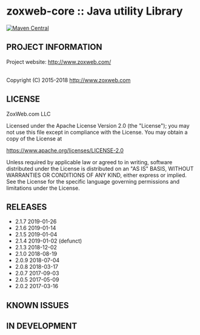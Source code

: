 
 zoxweb-core :: Java utility Library
==========================================================================
[![Maven Central](https://maven-badges.herokuapp.com/maven-central/org.zoxweb/zoxweb-core/badge.svg)](http://mvnrepository.com/artifact/org.zoxweb/zoxweb-core)


## PROJECT INFORMATION

Project website: http://www.zoxweb.com/ <br />
<br />
 
Copyright (C) 2015-2018 http://www.zoxweb.com

## LICENSE
 ZoxWeb.com LLC
 
 Licensed under the Apache License Version 2.0 (the "License");
 you may not use this file except in compliance with the License.
 You may obtain a copy of the License at

 https://www.apache.org/licenses/LICENSE-2.0
  
 Unless required by applicable law or agreed to in writing, software
 distributed under the License is distributed on an "AS IS" BASIS,
 WITHOUT WARRANTIES OR CONDITIONS OF ANY KIND, either express or implied.
 See the License for the specific language governing permissions and
 limitations under the License.

## RELEASES

<ul>
<li>2.1.7 2019-01-26
<li>2.1.6 2019-01-14
<li>2.1.5 2019-01-04
<li>2.1.4 2019-01-02 (defunct)
<li>2.1.3 2018-12-02
<li>2.1.0 2018-08-19
<li>2.0.9 2018-07-04
<li>2.0.8 2018-03-17
<li>2.0.7 2017-09-03
<li>2.0.5 2017-05-09
<li>2.0.2 2017-03-16
</ul>


## KNOWN ISSUES


## IN DEVELOPMENT



